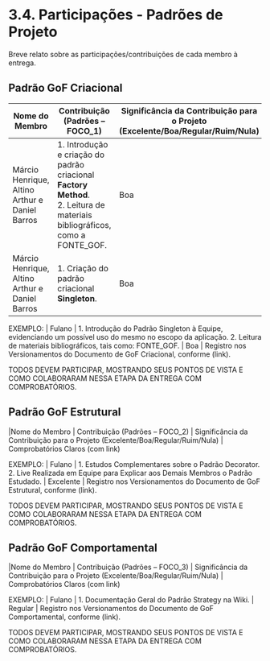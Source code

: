 # 3.4. Participações - Padrões de Projeto

Breve relato sobre as participações/contribuições de cada membro à entrega.

## Padrão GoF Criacional

| Nome do Membro | Contribuição (Padrões – FOCO_1) | Significância da Contribuição para o Projeto (Excelente/Boa/Regular/Ruim/Nula) | Comprobatórios Claros (com link) |
|----------------|----------------------------------|----------------------------------------------------------------------------------|-----------------------------------|
| Márcio Henrique, Altino Arthur e Daniel Barros | 1. Introdução e criação do padrão criacional **Factory Method**. <br>2. Leitura de materiais bibliográficos, como a FONTE_GOF. | Boa | Registro nos versionamentos do documento de GoF Criacional, conforme [link](https://unbarqdsw2025-1-turma01.github.io/2025.1-T01-_G1_Embarcado_Entrega_03/PadroesDeProjeto/3.1.GoFsCriacionais/#historico-de-versoes). |
| Márcio Henrique, Altino Arthur e Daniel Barros | 1. Criação do padrão criacional **Singleton**.  | Boa | Registro nos versionamentos do documento de GoF Criacional, conforme [link](https://unbarqdsw2025-1-turma01.github.io/2025.1-T01-_G1_Embarcado_Entrega_03/PadroesDeProjeto/3.1.GoFsCriacionais/#historico-de-versoes). |


EXEMPLO:
| Fulano | 1. Introdução do Padrão Singleton à Equipe, evidenciando um possível uso do mesmo no escopo da aplicação. 2. Leitura de materiais bibliográficos, tais como: FONTE_GOF. | Boa | Registro nos Versionamentos do Documento de GoF Criacional, conforme (link).

TODOS DEVEM PARTICIPAR, MOSTRANDO SEUS PONTOS DE VISTA E COMO COLABORARAM NESSA ETAPA DA ENTREGA COM COMPROBATÓRIOS.


## Padrão GoF Estrutural
|Nome do Membro | Contribuição (Padrões – FOCO_2) | Significância da Contribuição para o Projeto (Excelente/Boa/Regular/Ruim/Nula) | Comprobatórios Claros (com link)

EXEMPLO:
| Fulano | 1. Estudos Complementares sobre o Padrão Decorator. 2. Live Realizada em Equipe para Explicar aos Demais Membros o Padrão Estudado. | Excelente | Registro nos Versionamentos do Documento de GoF Estrutural, conforme (link).

TODOS DEVEM PARTICIPAR, MOSTRANDO SEUS PONTOS DE VISTA E COMO COLABORARAM NESSA ETAPA DA ENTREGA COM COMPROBATÓRIOS.


## Padrão GoF Comportamental
|Nome do Membro | Contribuição (Padrões – FOCO_3) | Significância da Contribuição para o Projeto (Excelente/Boa/Regular/Ruim/Nula) | Comprobatórios Claros (com link)

EXEMPLO:
| Fulano | 1. Documentação Geral do Padrão Strategy na Wiki. | Regular | Registro nos Versionamentos do Documento de GoF Comportamental, conforme (link).

TODOS DEVEM PARTICIPAR, MOSTRANDO SEUS PONTOS DE VISTA E COMO COLABORARAM NESSA ETAPA DA ENTREGA COM COMPROBATÓRIOS.
